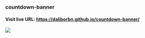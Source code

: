 ### countdown-banner

#### Visit live URL: https://daliborbn.github.io/countdown-banner/
<a href="https://daliborbn.github.io/countdown-banner/"><img src="https://user-images.githubusercontent.com/109923493/213886733-db1bd622-a18c-4f8e-ba6a-ee5e0b85451d.png"></a>
